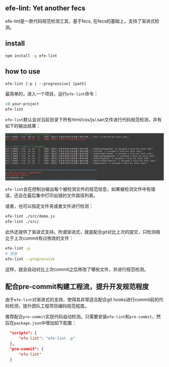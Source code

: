 ## efe-lint: Yet another fecs

efe-lint是一款代码规范检测工具，基于fecs, 在fecs的基础上，支持了渐进式检测。

## install

```bash
npm install -g efe-lint
```

## how to use

`efe-lint [-p | --progressive] [path]`

最简单的，进入一个项目，运行`efe-lint`命令：

```bash
cd your-project
efe-lint
```

`efe-lint`默认会对当前目录下所有html/css/js/.san文件进行代码规范检测，并有如下的输出结果：

![img](./demo.png)

`efe-lint`会在控制台输出每个被检测文件的规范信息，如果被检测文件中有错误，还会在最后集中打印出错的文件路径列表。

或者，也可以指定文件夹或者文件进行检测：

```bash
efe-lint ./src/demo.js
efe-lint ./src/
```

此外还提供了渐进式支持。所谓渐进式，就是配合git对比上次的提交，只检测相比于上次commit有过修改的文件：

```bash
efe-lint -p
# 或者
efe-lint --progressive
```

这样，就会自动对比上次commit之后修改了哪些文件，并进行规范检测。

## 配合pre-commit构建工程流，提升开发规范程度

由于`efe-lint`对渐进式的支持，使得其非常适合配合git hooks进行commit前的代码检测，提升团队工程项目编码规范程度。

推荐配合`pre-commit`实现代码自动检测。只需要安装`efe-lint`和`pre-commit`，然后在`package.json`中增加如下配置：

```json
  "scripts": {
      "efe-lint": "efe-lint -p"
  },
  "pre-commit": {
      "efe-lint"
  }
```

